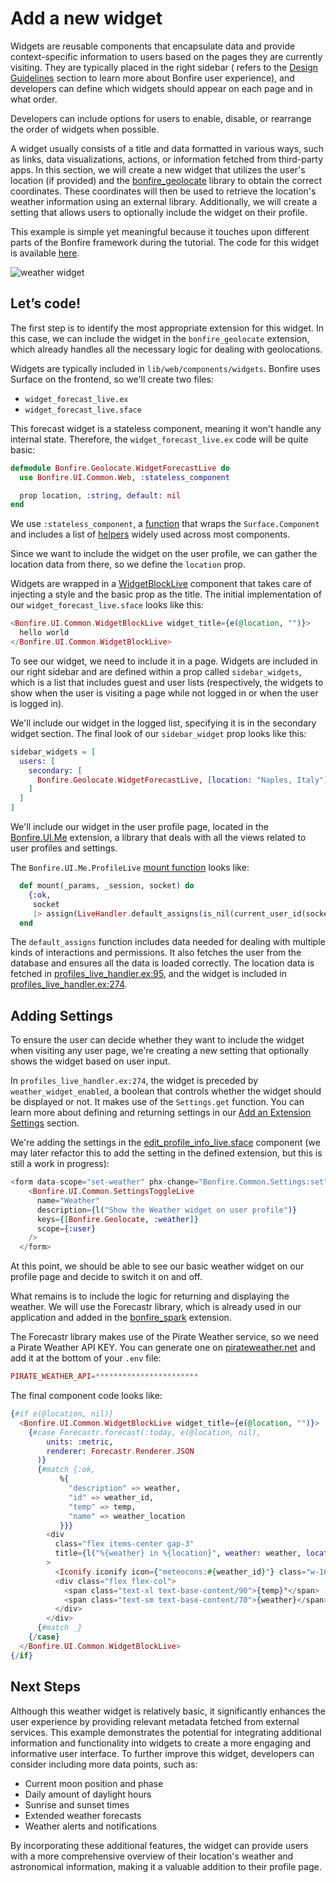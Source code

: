 # Add a new widget

Widgets are reusable components that encapsulate data and provide context-specific information to users based on the pages they are currently visiting. They are typically placed in the right sidebar ( refers to the [Design Guidelines](topics/design_guidelines.md) section to learn more about Bonfire user experience), and developers can define which widgets should appear on each page and in what order. 

Developers can include options for users to enable, disable, or rearrange the order of widgets when possible.

A widget usually consists of a title and data formatted in various ways, such as links, data visualizations, actions, or information fetched from third-party apps. In this section, we will create a new widget that utilizes the user's location (if provided) and the [bonfire_geolocate](https://github.com/bonfire-networks/bonfire_geolocate) library to obtain the correct coordinates. These coordinates will then be used to retrieve the location's weather information using an external library. Additionally, we will create a setting that allows users to optionally include the widget on their profile.

This example is simple yet meaningful because it touches upon different parts of the Bonfire framework during the tutorial. The code for this widget is available [here](https://github.com/bonfire-networks/bonfire_geolocate/tree/main/lib/web/components/widgets).

![weather widget](https://i.imgur.com/S6OaPGg.png)

## Let’s code!

The first step is to identify the most appropriate extension for this widget. In this case, we can include the widget in the `bonfire_geolocate` extension, which already handles all the necessary logic for dealing with geolocations.

Widgets are typically included in `lib/web/components/widgets`. Bonfire uses Surface on the frontend, so we'll create two files:

- `widget_forecast_live.ex`
- `widget_forecast_live.sface`

This forecast widget is a stateless component, meaning it won't handle any internal state. Therefore, the `widget_forecast_live.ex` code will be quite basic:

```elixir
defmodule Bonfire.Geolocate.WidgetForecastLive do
  use Bonfire.UI.Common.Web, :stateless_component

  prop location, :string, default: nil
end

```

We use `:stateless_component`, a [function](https://github.com/bonfire-networks/bonfire_ui_common/blob/main/lib/web.ex#L543) that wraps the `Surface.Component` and includes a list of [helpers](https://github.com/bonfire-networks/bonfire_ui_common/blob/main/lib/web.ex#L575) widely used across most components.

Since we want to include the widget on the user profile, we can gather the location data from there, so we define the `location` prop.

Widgets are wrapped in a [WidgetBlockLive](https://github.com/bonfire-networks/bonfire_ui_common/blob/main/lib/components/widgets/widget_block_live.ex) component that takes care of injecting a style and the basic prop as the title. The initial implementation of our `widget_forecast_live.sface` looks like this:

```elixir
<Bonfire.UI.Common.WidgetBlockLive widget_title={e(@location, "")}>
  hello world
</Bonfire.UI.Common.WidgetBlockLive>

```

To see our widget, we need to include it in a page. Widgets are included in our right sidebar and are defined within a prop called `sidebar_widgets`, which is a list that includes guest and user lists (respectively, the widgets to show when the user is visiting a page while not logged in or when the user is logged in).

We'll include our widget in the logged list, specifying it is in the secondary widget section. The final look of our `sidebar_widget` prop looks like this:

```elixir
sidebar_widgets = [
  users: [
    secondary: [
      Bonfire.Geolocate.WidgetForecastLive, [location: "Naples, Italy"]
    ]
  ]
]

```

We'll include our widget in the user profile page, located in the [Bonfire.UI.Me](https://github.com/bonfire-networks/bonfire_ui_me) extension, a library that deals with all the views related to user profiles and settings.

The `Bonfire.UI.Me.ProfileLive` [mount function](https://github.com/bonfire-networks/bonfire_ui_me/blob/main/lib/views/profile/profile_live.ex#L34) looks like:

```elixir
  def mount(_params, _session, socket) do
    {:ok,
     socket
     |> assign(LiveHandler.default_assigns(is_nil(current_user_id(socket.assigns))))}
  end

```

The `default_assigns` function includes data needed for dealing with multiple kinds of interactions and permissions. It also fetches the user from the database and ensures all the data is loaded correctly. The location data is fetched in [profiles_live_handler.ex:95](https://github.com/bonfire-networks/bonfire_ui_me/blob/main/lib/live_handlers/profiles_live_handler.ex#L95), and the widget is included in [profiles_live_handler.ex:274](https://github.com/bonfire-networks/bonfire_ui_me/blob/main/lib/live_handlers/profiles_live_handler.ex#L274).

## Adding Settings

To ensure the user can decide whether they want to include the widget when visiting any user page, we're creating a new setting that optionally shows the widget based on user input.

In `profiles_live_handler.ex:274`, the widget is preceded by `weather_widget_enabled`, a boolean that controls whether the widget should be displayed or not. It makes use of the `Settings.get` function. You can learn more about defining and returning settings in our [Add an Extension Settings](/building/add-an-extension-settings.md) section.

We're adding the settings in the [edit_profile_info_live.sface](https://github.com/bonfire-networks/bonfire_ui_me/blob/main/lib/components/settings/profile/edit_profile_info_live.sface#L99) component (we may later refactor this to add the setting in the defined extension, but this is still a work in progress):

```elixir
<form data-scope="set-weather" phx-change="Bonfire.Common.Settings:set">
    <Bonfire.UI.Common.SettingsToggleLive
      name="Weather"
      description={l("Show the Weather widget on user profile")}
      keys={[Bonfire.Geolocate, :weather]}
      scope={:user}
    />
  </form>

```

At this point, we should be able to see our basic weather widget on our profile page and decide to switch it on and off.

What remains is to include the logic for returning and displaying the weather. We will use the Forecastr library, which is already used in our application and added in the [bonfire_spark](https://github.com/bonfire-networks/bonfire_spark) extension.

The Forecastr library makes use of the Pirate Weather service, so we need a Pirate Weather API KEY. You can generate one on [pirateweather.net](http://pirateweather.net/) and add it at the bottom of your `.env` file:

```elixir
PIRATE_WEATHER_API=***********************

```

The final component code looks like:

```elixir
{#if e(@location, nil)}
  <Bonfire.UI.Common.WidgetBlockLive widget_title={e(@location, "")}>
    {#case Forecastr.forecast(:today, e(@location, nil),
        units: :metric,
        renderer: Forecastr.Renderer.JSON
      )}
      {#match {:ok,
           %{
             "description" => weather,
             "id" => weather_id,
             "temp" => temp,
             "name" => weather_location
           }}}
        <div
          class="flex items-center gap-3"
          title={l("%{weather} in %{location}", weather: weather, location: weather_location)}
        >
          <Iconify.iconify icon={"meteocons:#{weather_id}"} class="w-16 h-16" />
          <div class="flex flex-col">
            <span class="text-xl text-base-content/90">{temp}°</span>
            <span class="text-sm text-base-content/70">{weather}</span>
          </div>
        </div>
      {#match _}
    {/case}
  </Bonfire.UI.Common.WidgetBlockLive>
{/if}

```

## Next Steps
Although this weather widget is relatively basic, it significantly enhances the user experience by providing relevant metadata fetched from external services. This example demonstrates the potential for integrating additional information and functionality into widgets to create a more engaging and informative user interface.
To further improve this widget, developers can consider including more data points, such as:

- Current moon position and phase
- Daily amount of daylight hours
- Sunrise and sunset times
- Extended weather forecasts
- Weather alerts and notifications

By incorporating these additional features, the widget can provide users with a more comprehensive overview of their location's weather and astronomical information, making it a valuable addition to their profile page.